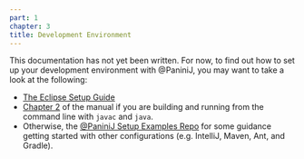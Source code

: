 ```yaml
---
part: 1
chapter: 3
title: Development Environment
---
```


This documentation has not yet been written. For now, to find out how to set up
your development environment with @PaniniJ, you may want to take a look at the
following:

- [The Eclipse Setup Guide](https://paninij.github.io/setups/eclipse.html)
- [Chapter 2](/man/p1/ch2_getting_started.html) of the manual if you are
  building and running from the command line with `javac` and `java`.
- Otherwise, the [@PaniniJ Setup Examples Repo](https://github.com/paninij/paninij-setup-examples)
  for some guidance getting started with other configurations (e.g. IntelliJ,
  Maven, Ant, and Gradle).
